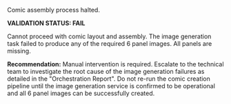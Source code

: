 Comic assembly process halted.

**VALIDATION STATUS: FAIL**

Cannot proceed with comic layout and assembly. The image generation task failed to produce any of the required 6 panel images. All panels are missing.

**Recommendation:**
Manual intervention is required. Escalate to the technical team to investigate the root cause of the image generation failures as detailed in the "Orchestration Report". Do not re-run the comic creation pipeline until the image generation service is confirmed to be operational and all 6 panel images can be successfully created.